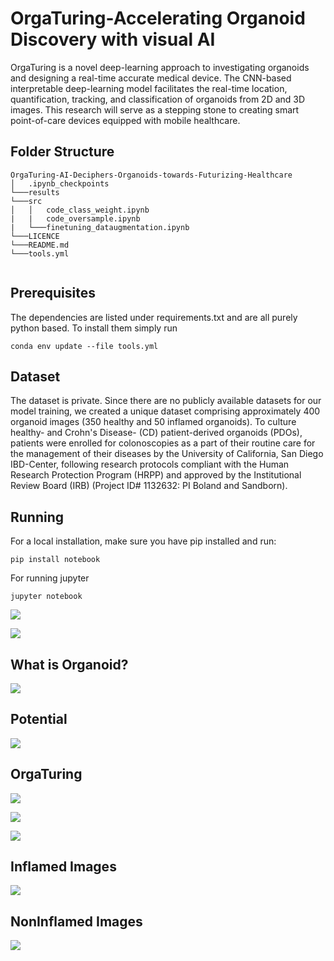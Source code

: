 # OrgaTuring-Accelerating Organoid Discovery with visual AI
OrgaTuring is a novel deep-learning approach to investigating organoids and designing a real-time accurate medical device. The CNN-based interpretable deep-learning model facilitates the real-time location, quantification, tracking, and classification of organoids from 2D and 3D images. This research will serve as a stepping stone to creating smart point-of-care devices equipped with mobile healthcare.


## Folder Structure

```
OrgaTuring-AI-Deciphers-Organoids-towards-Futurizing-Healthcare
│   .ipynb_checkpoints
└───results
└───src
│   │   code_class_weight.ipynb
|   |   code_oversample.ipynb
|   └───finetuning_dataugmentation.ipynb
└───LICENCE     
└───README.md  
└───tools.yml      


```

## Prerequisites
The dependencies are listed under requirements.txt and are all purely python based. To install them simply run
```
conda env update --file tools.yml
```

## Dataset
The dataset is private. Since there are no publicly available datasets for our model training, we created a unique dataset comprising approximately 400 organoid images (350 healthy and 50 inflamed organoids). To culture healthy- and Crohn's Disease- (CD) patient-derived organoids (PDOs), patients were enrolled for colonoscopies as a part of their routine care for the management of their diseases by the University of California, San Diego IBD-Center, following research protocols compliant with the Human Research Protection Program (HRPP) and approved by the Institutional Review Board (IRB) (Project ID# 1132632: PI Boland and Sandborn).

## Running
For a local installation, make sure you have pip installed and run: 
```
pip install notebook
```
For running jupyter
```
jupyter notebook
```

  
![](/results/1.png)

![](/results/2.png)

## What is Organoid?
![](/results/3.png)

## Potential
![](/results/4.png)

## OrgaTuring
![](/results/5.png)

![](/results/6.png)

![](/results/7.png)

## Inflamed Images
![](/results/Inflamed.png)
## NonInflamed Images
![](/results/NonInflamed.png)


